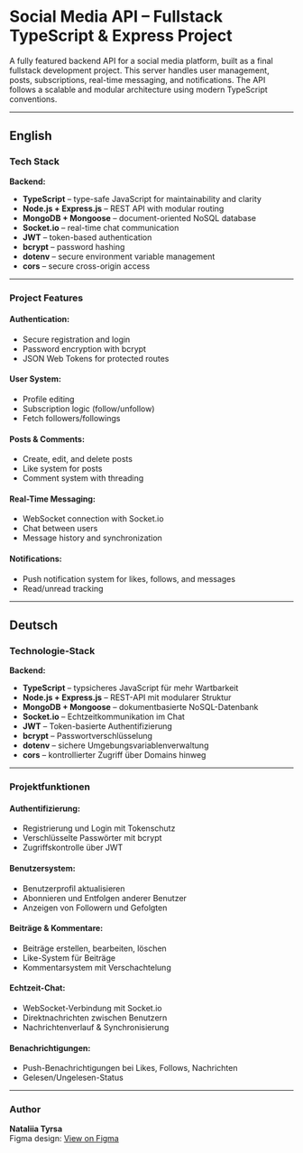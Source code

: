 # Social Media API – Fullstack TypeScript & Express Project

A fully featured backend API for a social media platform, built as a final fullstack development project. This server handles user management, posts, subscriptions, real-time messaging, and notifications. The API follows a scalable and modular architecture using modern TypeScript conventions.

---

## English

### Tech Stack

**Backend:**
- **TypeScript** – type-safe JavaScript for maintainability and clarity
- **Node.js + Express.js** – REST API with modular routing
- **MongoDB + Mongoose** – document-oriented NoSQL database
- **Socket.io** – real-time chat communication
- **JWT** – token-based authentication
- **bcrypt** – password hashing
- **dotenv** – secure environment variable management
- **cors** – secure cross-origin access

---

### Project Features

#### Authentication:
- Secure registration and login
- Password encryption with bcrypt
- JSON Web Tokens for protected routes

#### User System:
- Profile editing
- Subscription logic (follow/unfollow)
- Fetch followers/followings

#### Posts & Comments:
- Create, edit, and delete posts
- Like system for posts
- Comment system with threading

#### Real-Time Messaging:
- WebSocket connection with Socket.io
- Chat between users
- Message history and synchronization

#### Notifications:
- Push notification system for likes, follows, and messages
- Read/unread tracking

---

## Deutsch

### Technologie-Stack

**Backend:**
- **TypeScript** – typsicheres JavaScript für mehr Wartbarkeit
- **Node.js + Express.js** – REST-API mit modularer Struktur
- **MongoDB + Mongoose** – dokumentbasierte NoSQL-Datenbank
- **Socket.io** – Echtzeitkommunikation im Chat
- **JWT** – Token-basierte Authentifizierung
- **bcrypt** – Passwortverschlüsselung
- **dotenv** – sichere Umgebungsvariablenverwaltung
- **cors** – kontrollierter Zugriff über Domains hinweg

---

### Projektfunktionen

#### Authentifizierung:
- Registrierung und Login mit Tokenschutz
- Verschlüsselte Passwörter mit bcrypt
- Zugriffskontrolle über JWT

#### Benutzersystem:
- Benutzerprofil aktualisieren
- Abonnieren und Entfolgen anderer Benutzer
- Anzeigen von Followern und Gefolgten

#### Beiträge & Kommentare:
- Beiträge erstellen, bearbeiten, löschen
- Like-System für Beiträge
- Kommentarsystem mit Verschachtelung

#### Echtzeit-Chat:
- WebSocket-Verbindung mit Socket.io
- Direktnachrichten zwischen Benutzern
- Nachrichtenverlauf & Synchronisierung

#### Benachrichtigungen:
- Push-Benachrichtigungen bei Likes, Follows, Nachrichten
- Gelesen/Ungelesen-Status

---

### Author
**Nataliia Tyrsa**  
Figma design: [View on Figma](https://www.figma.com/design/YLRBZlrYStKhG9SeKbkWwC/WebDev--Final-project--Copy-?node-id=0-1&p=f&t=fW4bQ5E3K6h0HGql-0)
